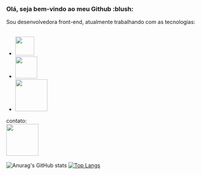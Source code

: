 


<h3> Olá, seja bem-vindo ao meu Github :blush:</h3>
Sou desenvolvedora front-end, atualmente trabalhando com as tecnologias: 

<br>
<br>

- <img  width="50px" src="https://img.shields.io/badge/CSS-239120?&style=for-the-badge&logo=css3&logoColor=white">

- <img width="58px" src="https://img.shields.io/badge/HTML-239120?style=for-the-badge&logo=html5&logoColor=white">

- <img width="85px" src="https://img.shields.io/badge/JavaScript-F7DF1E?style=for-the-badge&logo=javascript&logoColor=black">

 contato:
 <br>
 <a href="https://www.linkedin.com/in/pollianna-valad%C3%A3o/"><img width="85px" src="https://img.shields.io/badge/LinkedIn-0077B5?style=for-the-badge&logo=linkedin&logoColor=white"></a>
 <br>
 <br>
![Anurag's GitHub stats](https://github-readme-stats.vercel.app/api?username=Pollianna-Mendes&show_icons=true&theme=neon)              [![Top Langs](https://github-readme-stats.vercel.app/api/top-langs/?username=Pollianna-Mendes&layout=donut)](https://github.com/anuraghazra/github-readme-stats)

